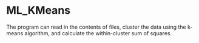 # ML_KMeans
The program can read in the contents of files, cluster the data using the k-means algorithm, and calculate the within-cluster sum of squares. 
